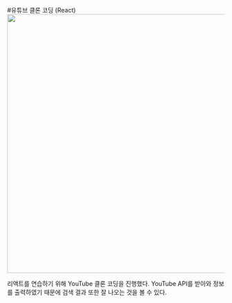 #유튜브 클론 코딩 (React)
<img src="https://user-images.githubusercontent.com/58503562/132932432-beff1743-d4e1-454d-a6a0-ea03c8876eb8.PNG" width="900" height="600">

리액트를 연습하기 위해 YouTube 클론 코딩을 진행했다.
YouTube API를 받아와 정보를 출력하였기 때문에 검색 결과 또한 잘 나오는 것을 볼 수 있다.
